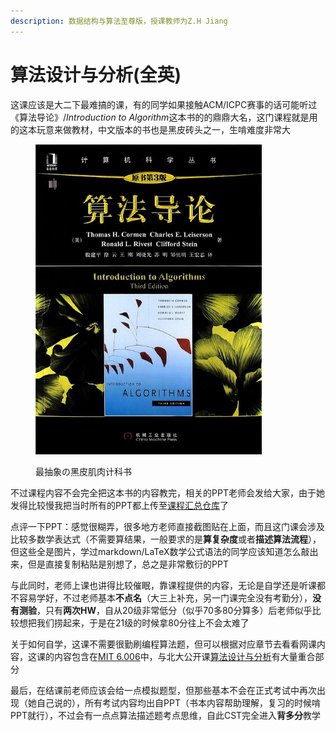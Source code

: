 ```yaml
---
description: 数据结构与算法至尊版，授课教师为Z.H Jiang
---
```


# 算法设计与分析(全英)

这课应该是大二下最难搞的课，有的同学如果接触ACM/ICPC赛事的话可能听过《算法导论》/*Introduction to Algorithm*这本书的的鼎鼎大名，这门课程就是用的这本玩意来做教材，中文版本的书也是黑皮砖头之一，生啃难度非常大

<figure><img src="../../.gitbook/assets/CLRS.jpg" alt="" width="362"><figcaption><p>最抽象の黑皮肌肉计科书</p></figcaption></figure>

不过课程内容不会完全把这本书的内容教完，相关的PPT老师会发给大家，由于她发得比较慢我把当时所有的PPT都上传至[课程汇总仓库](https://github.com/H3Art-q/JNU-IS-CST-Courses/tree/main/Design%20and%20Analysis%20of%20Algorithm%20%E7%AE%97%E6%B3%95%E5%88%86%E6%9E%90%E4%B8%8E%E8%AE%BE%E8%AE%A1)了

点评一下PPT：感觉很糊弄，很多地方老师直接截图贴在上面，而且这门课会涉及比较多数学表达式（不需要算结果，一般要求的是**算复杂度**或者**描述算法流程**），但这些全是图片，学过markdown/LaTeX数学公式语法的同学应该知道怎么敲出来，但是直接复制粘贴是别想了，总之是非常敷衍的PPT

与此同时，老师上课也讲得比较催眠，靠课程提供的内容，无论是自学还是听课都不容易学好，不过老师基本**不点名**（大三上补充，另一门课完全没有考勤分），**没有测验**，只有**两次HW**，自从20级非常低分（似乎70多80分算多）后老师似乎比较想把我们捞起来，于是在21级的时候拿80分往上不会太难了

关于如何自学，这课不需要很勤刷编程算法题，但可以根据对应章节去看看网课内容，这课的内容包含在[MIT 6.006](
https://www.bilibili.com/video/BV1fu41127MN/?share_source=copy_web&vd_source=2e2bcfa887bf8da9bde84af9fe79f8eb)中，与北大公开课[算法设计与分析](https://www.bilibili.com/video/BV1Ls411W7PB/?share_source=copy_web&vd_source=2e2bcfa887bf8da9bde84af9fe79f8eb)有大量重合部分

最后，在结课前老师应该会给一点模拟题型，但那些基本不会在正式考试中再次出现（她自己说的），所有考试内容均出自PPT（书本内容帮助理解，复习的时候啃PPT就行），不过会有一点点算法描述题考点思维，自此CST完全进入**背多分**教学